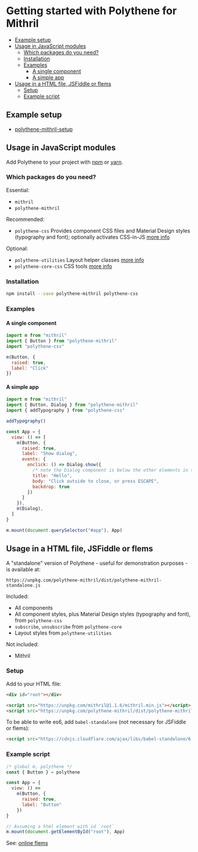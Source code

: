 # Getting started with Polythene for Mithril

<!-- MarkdownTOC autolink="true" autoanchor="true" bracket="round" levels="1,2,3" -->

- [Example setup](#example-setup)
- [Usage in JavaScript modules](#usage-in-javascript-modules)
  - [Which packages do you need?](#which-packages-do-you-need)
  - [Installation](#installation)
  - [Examples](#examples)
    - [A single component](#a-single-component)
    - [A simple app](#a-simple-app)
- [Usage in a HTML file, JSFiddle or flems](#usage-in-a-html-file-jsfiddle-or-flems)
  - [Setup](#setup)
  - [Example script](#example-script)

<!-- /MarkdownTOC -->


<a id="example-setup"></a>
## Example setup

* [polythene-mithril-setup](https://github.com/ArthurClemens/polythene-mithril-setup)


<a id="usage-in-javascript-modules"></a>
## Usage in JavaScript modules

Add Polythene to your project with [npm](https://www.npmjs.com) or [yarn](https://yarnpkg.com/).

<a id="which-packages-do-you-need"></a>
### Which packages do you need?

Essential:

* `mithril`
* `polythene-mithril`

Recommended:

* `polythene-css` Provides component CSS files and Material Design styles (typography and font); optionally activates CSS-in-JS [more info](css.md)

Optional:

* `polythene-utilities` Layout helper classes [more info](packages/polythene-utilities.md)
* `polythene-core-css` CSS tools [more info](packages/polythene-core-css.md)

<a id="installation"></a>
### Installation

```bash
npm install --save polythene-mithril polythene-css
```


<a id="examples"></a>
### Examples

#### A single component

```javascript
import m from "mithril"
import { Button } from "polythene-mithril"
import "polythene-css"

m(Button, {
  raised: true,
  label: "Click"
})
```

#### A simple app

```javascript
import m from "mithril"
import { Button, Dialog } from "polythene-mithril"
import { addTypography } from "polythene-css"

addTypography()

const App = {
  view: () => [
    m(Button, {
      raised: true,
      label: "Show dialog",
      events: {
        onclick: () => Dialog.show({
          /* note the Dialog component is below the other elements in the app */
          title: "Hello",
          body: "Click outside to close, or press ESCAPE",
          backdrop: true
        })
      }
    }),
    m(Dialog),
  ]
}

m.mount(document.querySelector("#app"), App)
```


<a id="usage-in-a-html-file-or-jsfiddle"></a>
## Usage in a HTML file, JSFiddle or flems

A "standalone" version of Polythene - useful for demonstration purposes - is available at:

```
https://unpkg.com/polythene-mithril/dist/polythene-mithril-standalone.js
```

Included:

* All components
* All component styles, plus Material Design styles (typography and font), from `polythene-css`
* `subscribe`, `unsubscribe` from `polythene-core`
* Layout styles from `polythene-utilities`

Not included:

* Mithril

<a id="setup"></a>
### Setup

Add to your HTML file:

```html
<div id="root"></div>

<script src="https://unpkg.com/mithril@1.1.6/mithril.min.js"></script>
<script src="https://unpkg.com/polythene-mithril/dist/polythene-mithril-standalone.js"></script>
```

To be able to write es6, add `babel-standalone` (not necessary for JSFiddle or flems):

```html
<script src="https://cdnjs.cloudflare.com/ajax/libs/babel-standalone/6.26.0/babel.min.js"></script>
```

<a id="example-script"></a>
### Example script

```javascript
/* global m, polythene */
const { Button } = polythene

const App = {
  view: () =>
    m(Button, {
      raised: true,
      label: "Button"
    })
}

// Assuming a html element with id `root`
m.mount(document.getElementById("root"), App)
```


See: [online flems](https://flems.io/#0=N4Igxg9gdgzhA2BTEAucD4EMAONEBMQAaEGMAJw1QG0AGIgRloDYBmAXRIDMBLJGGqCiYAtsjQA6ABYAXEfGLooMxMtQgAOlAA8Zcj2wyABDHJgAvBpCyZuFAHp7mcjKkBXM0jGwJAcx6ubgBGEjwQTjB4MjD22AgAnq6qiPYwMphQ+Jjw0Clx8IlSyQC0IgFS+vCxCUlQiKXllcVpGVk5dRIAVjBWAHzaqRQGMr1aWrpDhiZmltYytjAOTi7unojeMH7lwaHhmJGI0dUFtSktmdm5x4UlYJHXp8V3MM3pF+2IXT0g-YP6hqMoON8DwAG5GHj4WaUCAyPoDEGg3ogAC+RCEonEIC+ikgylUMnUeLSRmARgAQm55tAjCijOYjPkbnUxlBicYAILYbD00laIxGUE8RAAdxQRgAFABKemAgUCkQSynUqBEPlQeXy8iYHh4fDimTkNyIIj8zVGLBBRDwcVWZUyaBWM0ClFSrQo1kiCQiCBuZQS-AQMBubwyPyHACiXgJ5PiAEl8BKrDC4SApWqudgpaj0SBhGJ1BJnrjoCo1GhUZwQPAeFAANYCFDUDEFtBlVyVAACdQAHoSSB4FGgbHZHH7sHXfEWICJ7O2KnxOwAmCS0VfFMwSZhzxp8b21nEkGTxbBYvTDSsooA)


